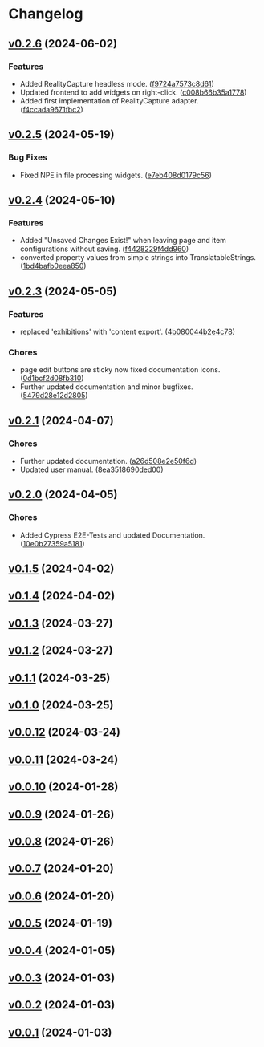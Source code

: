 # Changelog

## [v0.2.6](https://github.com/arassec/artivact/releases/tag/v0.2.6) (2024-06-02)

### Features

- Added RealityCapture headless mode. ([f9724a7573c8d61](https://github.com/arassec/artivact/commit/f9724a7573c8d61))
- Updated frontend to add widgets on
  right-click. ([c008b66b35a1778](https://github.com/arassec/artivact/commit/c008b66b35a1778))
- Added first implementation of RealityCapture
  adapter. ([f4ccada9671fbc2](https://github.com/arassec/artivact/commit/f4ccada9671fbc2))

## [v0.2.5](https://github.com/arassec/artivact/releases/tag/v0.2.5) (2024-05-19)

### Bug Fixes

- Fixed NPE in file processing widgets. ([e7eb408d0179c56](https://github.com/arassec/artivact/commit/e7eb408d0179c56))

## [v0.2.4](https://github.com/arassec/artivact/releases/tag/v0.2.4) (2024-05-10)

### Features

- Added "Unsaved Changes Exist!" when leaving page and item configurations without
  saving. ([f4428229f4dd960](https://github.com/arassec/artivact/commit/f4428229f4dd960))
- converted property values from simple strings into
  TranslatableStrings. ([1bd4bafb0eea850](https://github.com/arassec/artivact/commit/1bd4bafb0eea850))

## [v0.2.3](https://github.com/arassec/artivact/releases/tag/v0.2.3) (2024-05-05)

### Features

- replaced 'exhibitions' with 'content
  export'. ([4b080044b2e4c78](https://github.com/arassec/artivact/commit/4b080044b2e4c78))

### Chores

- page edit buttons are sticky now fixed documentation
  icons. ([0d1bcf2d08fb310](https://github.com/arassec/artivact/commit/0d1bcf2d08fb310))
- Further updated documentation and minor
  bugfixes. ([5479d28e12d2805](https://github.com/arassec/artivact/commit/5479d28e12d2805))

## [v0.2.1](https://github.com/arassec/artivact/releases/tag/v0.2.1) (2024-04-07)

### Chores

- Further updated documentation. ([a26d508e2e50f6d](https://github.com/arassec/artivact/commit/a26d508e2e50f6d))
- Updated user manual. ([8ea3518690ded00](https://github.com/arassec/artivact/commit/8ea3518690ded00))

## [v0.2.0](https://github.com/arassec/artivact/releases/tag/v0.2.0) (2024-04-05)

### Chores

- Added Cypress E2E-Tests and updated
  Documentation. ([10e0b27359a5181](https://github.com/arassec/artivact/commit/10e0b27359a5181))

## [v0.1.5](https://github.com/arassec/artivact/releases/tag/v0.1.5) (2024-04-02)

## [v0.1.4](https://github.com/arassec/artivact/releases/tag/v0.1.4) (2024-04-02)

## [v0.1.3](https://github.com/arassec/artivact/releases/tag/v0.1.3) (2024-03-27)

## [v0.1.2](https://github.com/arassec/artivact/releases/tag/v0.1.2) (2024-03-27)

## [v0.1.1](https://github.com/arassec/artivact/releases/tag/v0.1.1) (2024-03-25)

## [v0.1.0](https://github.com/arassec/artivact/releases/tag/v0.1.0) (2024-03-25)

## [v0.0.12](https://github.com/arassec/artivact/releases/tag/v0.0.12) (2024-03-24)

## [v0.0.11](https://github.com/arassec/artivact/releases/tag/v0.0.11) (2024-03-24)

## [v0.0.10](https://github.com/arassec/artivact/releases/tag/v0.0.10) (2024-01-28)

## [v0.0.9](https://github.com/arassec/artivact/releases/tag/v0.0.9) (2024-01-26)

## [v0.0.8](https://github.com/arassec/artivact/releases/tag/v0.0.8) (2024-01-26)

## [v0.0.7](https://github.com/arassec/artivact/releases/tag/v0.0.7) (2024-01-20)

## [v0.0.6](https://github.com/arassec/artivact/releases/tag/v0.0.6) (2024-01-20)

## [v0.0.5](https://github.com/arassec/artivact/releases/tag/v0.0.5) (2024-01-19)

## [v0.0.4](https://github.com/arassec/artivact/releases/tag/v0.0.4) (2024-01-05)

## [v0.0.3](https://github.com/arassec/artivact/releases/tag/v0.0.3) (2024-01-03)

## [v0.0.2](https://github.com/arassec/artivact/releases/tag/v0.0.2) (2024-01-03)

## [v0.0.1](https://github.com/arassec/artivact/releases/tag/v0.0.1) (2024-01-03)








